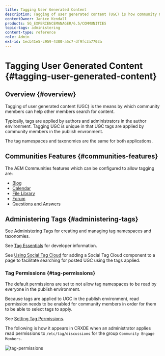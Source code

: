 ```yaml
---
title: Tagging User Generated Content
description: Tagging of user generated content (UGC) is how community members can help other members search for content
contentOwner: Janice Kendall
products: SG_EXPERIENCEMANAGER/6.5/COMMUNITIES
topic-tags: administering
content-type: reference
role: Admin
exl-id: 1ecb41e5-c959-4380-a5c7-df9fc3a7703a
---
```

# Tagging User Generated Content {#tagging-user-generated-content}

## Overview {#overview}

Tagging of user generated content (UGC) is the means by which community members can help other members search for content.

Typically, tags are applied by authors and administrators in the author environment. Tagging UGC is unique in that UGC tags are applied by community members in the publish envronment.

The tag namespaces and taxonomies are the same for both applications.

## Communities Features {#communities-features}

The AEM Communities features which can be configured to allow tagging are:

* [Blog](blog-feature.md)
* [Calendar](calendar.md)
* [File Library](file-library.md)
* [Forum](forum.md#configuretheaddedforum)
* [Questions and Answers](working-with-qna.md)

## Administering Tags {#administering-tags}

See [Administering Tags](../../help/sites-administering/tags.md#tagging-console) for creating and managing tag namespaces and taxonomies.

See [Tag Essentials](tag.md) for developer information.

See [Using Social Tag Cloud](tagcloud.md) for adding a Social Tag Cloud component to a page to facilitate searching for posted UGC using the tags applied.

### Tag Permissions {#tag-permissions}

The default permissions are set to not allow tag namespaces to be read by everyone in the publish environment.

Because tags are applied to UGC in the publish environment, read permission needs to be enabled for community members in order for them to be able to select tags to apply.

See [Setting Tag Permissions](../../help/sites-administering/tags.md#setting-tag-permissions).

The following is how it appears in CRXDE when an administrator applies read permissions to `/etc/tag/discussions` for the group `Community Engage Members`.

![tag-permissions](assets/tag-permissions.png)
